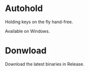# Autohold

Holding keys on the fly hand-free.

Available on Windows.

# Donwload

Download the latest binaries in Release.
